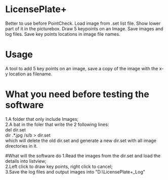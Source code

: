 # LicensePlate+
Better to use before PointCheck. Load image from .set list file. Show lower part of it in the picturebox. Draw 5 keypoints on an Image. Save images and log files. Save key points locations in image file names.

# Usage
A tool to add 5 key points on an image, save a copy of the image with the x-y location as filename.

# What you need before testing the software
1.A folder that only include Images;  
2.A bat in the foler that write the 2 following lines:  
del dir.set   
dir .\*.jpg /s/b > dir.set   
which will delete the old dir.set and generate a new dir.set with all image directories in it.  

#What will the software do
1.Read the images from the dir.set and load the details into listview;  
2.Left click to draw key points, right click to cancel;  
3.Save the log files and output images into "D:\LicensePlate+_Log"  
